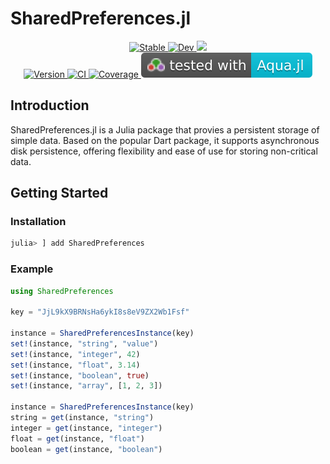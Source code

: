 # SharedPreferences.jl

<div align="center">
    <a href="https://raphasampaio.github.io/SharedPreferences.jl/stable">
        <img src="https://img.shields.io/badge/docs-stable-blue.svg" alt="Stable">
    </a>
    <a href="https://raphasampaio.github.io/SharedPreferences.jl/dev">
        <img src="https://img.shields.io/badge/docs-dev-blue.svg" alt="Dev">
    </a>
    <a href="https://pkgs.genieframework.com?packages=SharedPreferences">
        <img src="https://shields.io/endpoint?url=https://pkgs.genieframework.com/api/v1/badge/SharedPreferences/label:-sep:">
    </a>
    <br>
    <a href="https://juliahub.com/ui/Packages/SharedPreferences/sHGR0">
        <img src="https://juliahub.com/docs/SharedPreferences/version.svg" alt="Version"/>
    </a>
    <a href="https://github.com/raphasampaio/SharedPreferences.jl/actions/workflows/CI.yml">
        <img src="https://github.com/raphasampaio/SharedPreferences.jl/actions/workflows/CI.yml/badge.svg" alt="CI"/>
    </a>
    <a href="https://codecov.io/gh/raphasampaio/SharedPreferences.jl">
        <img src="https://codecov.io/gh/raphasampaio/SharedPreferences.jl/branch/main/graph/badge.svg" alt="Coverage"/>
    </a>
    <a href="https://github.com/JuliaTesting/Aqua.jl">
        <img src="https://raw.githubusercontent.com/JuliaTesting/Aqua.jl/master/badge.svg" alt="Coverage"/>
    </a>
</div>

## Introduction
SharedPreferences.jl is a Julia package that provies a persistent storage of simple data. Based on the popular Dart package, it supports asynchronous disk persistence, offering flexibility and ease of use for storing non-critical data.

## Getting Started

### Installation

```julia
julia> ] add SharedPreferences
```

### Example
```julia
using SharedPreferences

key = "JjL9kX9BRNsHa6ykI8s8eV9ZX2Wb1Fsf"

instance = SharedPreferencesInstance(key)
set!(instance, "string", "value")
set!(instance, "integer", 42)
set!(instance, "float", 3.14)
set!(instance, "boolean", true)
set!(instance, "array", [1, 2, 3])

instance = SharedPreferencesInstance(key)
string = get(instance, "string")
integer = get(instance, "integer")
float = get(instance, "float")
boolean = get(instance, "boolean")

```
